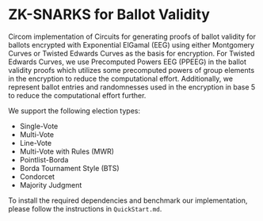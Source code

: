 # ZK-SNARKS for Ballot Validity
Circom implementation of Circuits for generating proofs of ballot validity for ballots encrypted with Exponential ElGamal (EEG) using either Montgomery Curves or Twisted Edwards Curves as the basis for encryption. For Twisted Edwards Curves, we use Precomputed Powers EEG (PPEEG) in the ballot validity proofs which utilizes some precomputed powers of group elements in the encryption to reduce the computational effort. Additionally, we represent ballot entries and randomnesses used in the encryption in base $5$ to reduce the computational effort further.

We support the following election types:
- Single-Vote
- Multi-Vote
- Line-Vote
- Multi-Vote with Rules (MWR)
- Pointlist-Borda
- Borda Tournament Style (BTS)
- Condorcet
- Majority Judgment

To install the required dependencies and benchmark our implementation, please follow the instructions in `QuickStart.md`.
